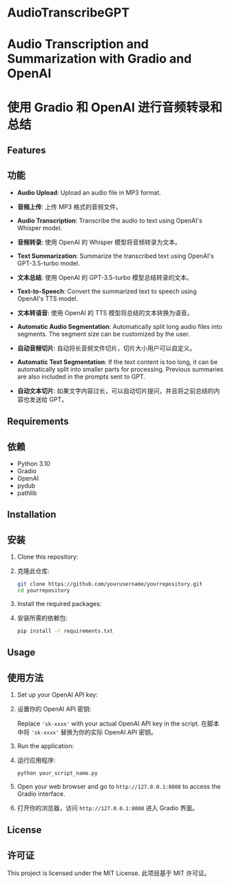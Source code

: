 # AudioTranscribeGPT

# Audio Transcription and Summarization with Gradio and OpenAI

# 使用 Gradio 和 OpenAI 进行音频转录和总结

## Features

## 功能

-   **Audio Upload**: Upload an audio file in MP3 format.
-   **音频上传**: 上传 MP3 格式的音频文件。

-   **Audio Transcription**: Transcribe the audio to text using OpenAI's Whisper model.
-   **音频转录**: 使用 OpenAI 的 Whisper 模型将音频转录为文本。

-   **Text Summarization**: Summarize the transcribed text using OpenAI's GPT-3.5-turbo model.
-   **文本总结**: 使用 OpenAI 的 GPT-3.5-turbo 模型总结转录的文本。

-   **Text-to-Speech**: Convert the summarized text to speech using OpenAI's TTS model.
-   **文本转语音**: 使用 OpenAI 的 TTS 模型将总结的文本转换为语音。

-   **Automatic Audio Segmentation**: Automatically split long audio files into segments. The segment size can be customized by the user.
-   **自动音频切片**: 自动将长音频文件切片，切片大小用户可以自定义。

-   **Automatic Text Segmentation**: If the text content is too long, it can be automatically split into smaller parts for processing. Previous summaries are also included in the prompts sent to GPT.
-   **自动文本切片**: 如果文字内容过长，可以自动切片提问，并且将之前总结的内容也发送给 GPT。

## Requirements

## 依赖

-   Python 3.10
-   Gradio
-   OpenAI
-   pydub
-   pathlib

## Installation

## 安装

1. Clone this repository:
1. 克隆此仓库:

    ```bash
    git clone https://github.com/yourusername/yourrepository.git
    cd yourrepository
    ```

1. Install the required packages:
1. 安装所需的依赖包:

    ```bash
    pip install -r requirements.txt
    ```

## Usage

## 使用方法

1. Set up your OpenAI API key:
1. 设置你的 OpenAI API 密钥:

    Replace `'sk-xxxx'` with your actual OpenAI API key in the script.
    在脚本中将 `'sk-xxxx'` 替换为你的实际 OpenAI API 密钥。

1. Run the application:
1. 运行应用程序:

    ```bash
    python your_script_name.py
    ```

1. Open your web browser and go to `http://127.0.0.1:8008` to access the Gradio interface.
1. 打开你的浏览器，访问 `http://127.0.0.1:8008` 进入 Gradio 界面。

## License

## 许可证

This project is licensed under the MIT License.
此项目基于 MIT 许可证。
